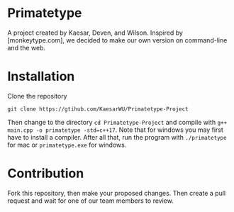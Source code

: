 # Primatetype
A project created by Kaesar, Deven, and Wilson. Inspired by [monkeytype.com], we decided to make our own version on command-line and the web.
# Installation
Clone the repository
```
git clone https://gtihub.com/KaesarWU/Primatetype-Project
```
Then change to the directory ```cd Primatetype-Project``` and compile with ```g++ main.cpp -o primatetype -std=c++17```. Note that for windows you may first have to install a compiler. After all that, run the program with ```./primatetype``` for mac or ```primatetype.exe``` for windows.
# Contribution
Fork this repository, then make your proposed changes. Then create a pull request and wait for one of our team members to review.
